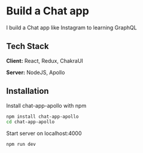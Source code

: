 # Build a Chat app

I build a Chat app like Instagram to learning GraphQL

## Tech Stack

**Client:** React, Redux, ChakraUI

**Server:** NodeJS, Apollo

## Installation

Install chat-app-apollo with npm

```bash
npm install chat-app-apollo
cd chat-app-apollo
```

Start server on localhost:4000

```bash
npm run dev
```
